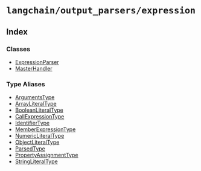 `langchain/output_parsers/expression`
=====================================

Index[](#index "Direct link to Index")
---------------------------------------

### Classes[](#classes "Direct link to Classes")

*   [ExpressionParser](/docs/api/output_parsers_expression/classes/ExpressionParser)
*   [MasterHandler](/docs/api/output_parsers_expression/classes/MasterHandler)

### Type Aliases[](#type-aliases "Direct link to Type Aliases")

*   [ArgumentsType](/docs/api/output_parsers_expression/types/ArgumentsType)
*   [ArrayLiteralType](/docs/api/output_parsers_expression/types/ArrayLiteralType)
*   [BooleanLiteralType](/docs/api/output_parsers_expression/types/BooleanLiteralType)
*   [CallExpressionType](/docs/api/output_parsers_expression/types/CallExpressionType)
*   [IdentifierType](/docs/api/output_parsers_expression/types/IdentifierType)
*   [MemberExpressionType](/docs/api/output_parsers_expression/types/MemberExpressionType)
*   [NumericLiteralType](/docs/api/output_parsers_expression/types/NumericLiteralType)
*   [ObjectLiteralType](/docs/api/output_parsers_expression/types/ObjectLiteralType)
*   [ParsedType](/docs/api/output_parsers_expression/types/ParsedType)
*   [PropertyAssignmentType](/docs/api/output_parsers_expression/types/PropertyAssignmentType)
*   [StringLiteralType](/docs/api/output_parsers_expression/types/StringLiteralType)